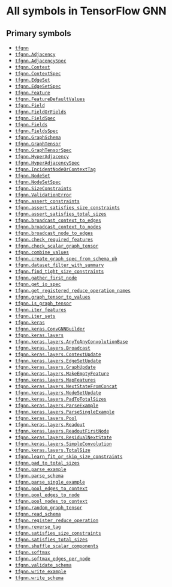 # All symbols in TensorFlow GNN

<!-- Insert buttons and diff -->

## Primary symbols
*  <a href="../tfgnn.md"><code>tfgnn</code></a>
*  <a href="../tfgnn/Adjacency.md"><code>tfgnn.Adjacency</code></a>
*  <a href="../tfgnn/AdjacencySpec.md"><code>tfgnn.AdjacencySpec</code></a>
*  <a href="../tfgnn/Context.md"><code>tfgnn.Context</code></a>
*  <a href="../tfgnn/ContextSpec.md"><code>tfgnn.ContextSpec</code></a>
*  <a href="../tfgnn/EdgeSet.md"><code>tfgnn.EdgeSet</code></a>
*  <a href="../tfgnn/EdgeSetSpec.md"><code>tfgnn.EdgeSetSpec</code></a>
*  <a href="../tfgnn/Feature.md"><code>tfgnn.Feature</code></a>
*  <a href="../tfgnn/FeatureDefaultValues.md"><code>tfgnn.FeatureDefaultValues</code></a>
*  <a href="../tfgnn/Field.md"><code>tfgnn.Field</code></a>
*  <a href="../tfgnn/FieldOrFields.md"><code>tfgnn.FieldOrFields</code></a>
*  <a href="../tfgnn/FieldSpec.md"><code>tfgnn.FieldSpec</code></a>
*  <a href="../tfgnn/Fields.md"><code>tfgnn.Fields</code></a>
*  <a href="../tfgnn/FieldsSpec.md"><code>tfgnn.FieldsSpec</code></a>
*  <a href="../tfgnn/GraphSchema.md"><code>tfgnn.GraphSchema</code></a>
*  <a href="../tfgnn/GraphTensor.md"><code>tfgnn.GraphTensor</code></a>
*  <a href="../tfgnn/GraphTensorSpec.md"><code>tfgnn.GraphTensorSpec</code></a>
*  <a href="../tfgnn/HyperAdjacency.md"><code>tfgnn.HyperAdjacency</code></a>
*  <a href="../tfgnn/HyperAdjacencySpec.md"><code>tfgnn.HyperAdjacencySpec</code></a>
*  <a href="../tfgnn/IncidentNodeOrContextTag.md"><code>tfgnn.IncidentNodeOrContextTag</code></a>
*  <a href="../tfgnn/NodeSet.md"><code>tfgnn.NodeSet</code></a>
*  <a href="../tfgnn/NodeSetSpec.md"><code>tfgnn.NodeSetSpec</code></a>
*  <a href="../tfgnn/SizeConstraints.md"><code>tfgnn.SizeConstraints</code></a>
*  <a href="../tfgnn/ValidationError.md"><code>tfgnn.ValidationError</code></a>
*  <a href="../tfgnn/assert_constraints.md"><code>tfgnn.assert_constraints</code></a>
*  <a href="../tfgnn/assert_satisfies_size_constraints.md"><code>tfgnn.assert_satisfies_size_constraints</code></a>
*  <a href="../tfgnn/assert_satisfies_size_constraints.md"><code>tfgnn.assert_satisfies_total_sizes</code></a>
*  <a href="../tfgnn/broadcast_context_to_edges.md"><code>tfgnn.broadcast_context_to_edges</code></a>
*  <a href="../tfgnn/broadcast_context_to_nodes.md"><code>tfgnn.broadcast_context_to_nodes</code></a>
*  <a href="../tfgnn/broadcast_node_to_edges.md"><code>tfgnn.broadcast_node_to_edges</code></a>
*  <a href="../tfgnn/check_required_features.md"><code>tfgnn.check_required_features</code></a>
*  <a href="../tfgnn/check_scalar_graph_tensor.md"><code>tfgnn.check_scalar_graph_tensor</code></a>
*  <a href="../tfgnn/combine_values.md"><code>tfgnn.combine_values</code></a>
*  <a href="../tfgnn/create_graph_spec_from_schema_pb.md"><code>tfgnn.create_graph_spec_from_schema_pb</code></a>
*  <a href="../tfgnn/dataset_filter_with_summary.md"><code>tfgnn.dataset_filter_with_summary</code></a>
*  <a href="../tfgnn/find_tight_size_constraints.md"><code>tfgnn.find_tight_size_constraints</code></a>
*  <a href="../tfgnn/gather_first_node.md"><code>tfgnn.gather_first_node</code></a>
*  <a href="../tfgnn/get_io_spec.md"><code>tfgnn.get_io_spec</code></a>
*  <a href="../tfgnn/get_registered_reduce_operation_names.md"><code>tfgnn.get_registered_reduce_operation_names</code></a>
*  <a href="../tfgnn/graph_tensor_to_values.md"><code>tfgnn.graph_tensor_to_values</code></a>
*  <a href="../tfgnn/is_graph_tensor.md"><code>tfgnn.is_graph_tensor</code></a>
*  <a href="../tfgnn/iter_features.md"><code>tfgnn.iter_features</code></a>
*  <a href="../tfgnn/iter_sets.md"><code>tfgnn.iter_sets</code></a>
*  <a href="../tfgnn/keras.md"><code>tfgnn.keras</code></a>
*  <a href="../tfgnn/keras/ConvGNNBuilder.md"><code>tfgnn.keras.ConvGNNBuilder</code></a>
*  <a href="../tfgnn/keras/layers.md"><code>tfgnn.keras.layers</code></a>
*  <a href="../tfgnn/keras/layers/AnyToAnyConvolutionBase.md"><code>tfgnn.keras.layers.AnyToAnyConvolutionBase</code></a>
*  <a href="../tfgnn/keras/layers/Broadcast.md"><code>tfgnn.keras.layers.Broadcast</code></a>
*  <a href="../tfgnn/keras/layers/ContextUpdate.md"><code>tfgnn.keras.layers.ContextUpdate</code></a>
*  <a href="../tfgnn/keras/layers/EdgeSetUpdate.md"><code>tfgnn.keras.layers.EdgeSetUpdate</code></a>
*  <a href="../tfgnn/keras/layers/GraphUpdate.md"><code>tfgnn.keras.layers.GraphUpdate</code></a>
*  <a href="../tfgnn/keras/layers/MakeEmptyFeature.md"><code>tfgnn.keras.layers.MakeEmptyFeature</code></a>
*  <a href="../tfgnn/keras/layers/MapFeatures.md"><code>tfgnn.keras.layers.MapFeatures</code></a>
*  <a href="../tfgnn/keras/layers/NextStateFromConcat.md"><code>tfgnn.keras.layers.NextStateFromConcat</code></a>
*  <a href="../tfgnn/keras/layers/NodeSetUpdate.md"><code>tfgnn.keras.layers.NodeSetUpdate</code></a>
*  <a href="../tfgnn/keras/layers/PadToTotalSizes.md"><code>tfgnn.keras.layers.PadToTotalSizes</code></a>
*  <a href="../tfgnn/keras/layers/ParseExample.md"><code>tfgnn.keras.layers.ParseExample</code></a>
*  <a href="../tfgnn/keras/layers/ParseSingleExample.md"><code>tfgnn.keras.layers.ParseSingleExample</code></a>
*  <a href="../tfgnn/keras/layers/Pool.md"><code>tfgnn.keras.layers.Pool</code></a>
*  <a href="../tfgnn/keras/layers/Readout.md"><code>tfgnn.keras.layers.Readout</code></a>
*  <a href="../tfgnn/keras/layers/ReadoutFirstNode.md"><code>tfgnn.keras.layers.ReadoutFirstNode</code></a>
*  <a href="../tfgnn/keras/layers/ResidualNextState.md"><code>tfgnn.keras.layers.ResidualNextState</code></a>
*  <a href="../tfgnn/keras/layers/SimpleConvolution.md"><code>tfgnn.keras.layers.SimpleConvolution</code></a>
*  <a href="../tfgnn/keras/layers/TotalSize.md"><code>tfgnn.keras.layers.TotalSize</code></a>
*  <a href="../tfgnn/learn_fit_or_skip_size_constraints.md"><code>tfgnn.learn_fit_or_skip_size_constraints</code></a>
*  <a href="../tfgnn/pad_to_total_sizes.md"><code>tfgnn.pad_to_total_sizes</code></a>
*  <a href="../tfgnn/parse_example.md"><code>tfgnn.parse_example</code></a>
*  <a href="../tfgnn/parse_schema.md"><code>tfgnn.parse_schema</code></a>
*  <a href="../tfgnn/parse_single_example.md"><code>tfgnn.parse_single_example</code></a>
*  <a href="../tfgnn/pool_edges_to_context.md"><code>tfgnn.pool_edges_to_context</code></a>
*  <a href="../tfgnn/pool_edges_to_node.md"><code>tfgnn.pool_edges_to_node</code></a>
*  <a href="../tfgnn/pool_nodes_to_context.md"><code>tfgnn.pool_nodes_to_context</code></a>
*  <a href="../tfgnn/random_graph_tensor.md"><code>tfgnn.random_graph_tensor</code></a>
*  <a href="../tfgnn/read_schema.md"><code>tfgnn.read_schema</code></a>
*  <a href="../tfgnn/register_reduce_operation.md"><code>tfgnn.register_reduce_operation</code></a>
*  <a href="../tfgnn/reverse_tag.md"><code>tfgnn.reverse_tag</code></a>
*  <a href="../tfgnn/satisfies_size_constraints.md"><code>tfgnn.satisfies_size_constraints</code></a>
*  <a href="../tfgnn/satisfies_size_constraints.md"><code>tfgnn.satisfies_total_sizes</code></a>
*  <a href="../tfgnn/shuffle_scalar_components.md"><code>tfgnn.shuffle_scalar_components</code></a>
*  <a href="../tfgnn/softmax.md"><code>tfgnn.softmax</code></a>
*  <a href="../tfgnn/softmax_edges_per_node.md"><code>tfgnn.softmax_edges_per_node</code></a>
*  <a href="../tfgnn/validate_schema.md"><code>tfgnn.validate_schema</code></a>
*  <a href="../tfgnn/write_example.md"><code>tfgnn.write_example</code></a>
*  <a href="../tfgnn/write_schema.md"><code>tfgnn.write_schema</code></a>